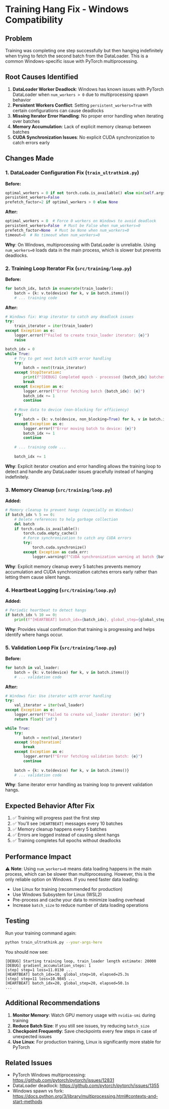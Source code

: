 # Training Hang Fix - Windows Compatibility

## Problem
Training was completing one step successfully but then hanging indefinitely when trying to fetch the second batch from the DataLoader. This is a common Windows-specific issue with PyTorch multiprocessing.

## Root Causes Identified

1. **DataLoader Worker Deadlock**: Windows has known issues with PyTorch DataLoader when `num_workers > 0` due to multiprocessing spawn behavior
2. **Persistent Workers Conflict**: Setting `persistent_workers=True` with certain configurations can cause deadlocks
3. **Missing Iterator Error Handling**: No proper error handling when iterating over batches
4. **Memory Accumulation**: Lack of explicit memory cleanup between batches
5. **CUDA Synchronization Issues**: No explicit CUDA synchronization to catch errors early

## Changes Made

### 1. DataLoader Configuration Fix (`train_ultrathink.py`)

**Before:**
```python
optimal_workers = 0 if not torch.cuda.is_available() else min(self.args.num_workers, 2)
persistent_workers=False
prefetch_factor=2 if optimal_workers > 0 else None
```

**After:**
```python
optimal_workers = 0  # Force 0 workers on Windows to avoid deadlock
persistent_workers=False  # Must be False when num_workers=0
prefetch_factor=None  # Must be None when num_workers=0
timeout=0  # No timeout when num_workers=0
```

**Why**: On Windows, multiprocessing with DataLoader is unreliable. Using `num_workers=0` loads data in the main process, which is slower but prevents deadlocks.

### 2. Training Loop Iterator Fix (`src/training/loop.py`)

**Before:**
```python
for batch_idx, batch in enumerate(train_loader):
    batch = {k: v.to(device) for k, v in batch.items()}
    # ... training code
```

**After:**
```python
# Windows fix: Wrap iterator to catch any deadlock issues
try:
    train_iterator = iter(train_loader)
except Exception as e:
    logger.error(f"Failed to create train_loader iterator: {e}")
    raise

batch_idx = 0
while True:
    # Try to get next batch with error handling
    try:
        batch = next(train_iterator)
    except StopIteration:
        print(f"[DEBUG] Completed epoch - processed {batch_idx} batches")
        break
    except Exception as e:
        logger.error(f"Error fetching batch {batch_idx}: {e}")
        batch_idx += 1
        continue
    
    # Move data to device (non-blocking for efficiency)
    try:
        batch = {k: v.to(device, non_blocking=True) for k, v in batch.items()}
    except Exception as e:
        logger.error(f"Error moving batch to device: {e}")
        batch_idx += 1
        continue
    
    # ... training code ...
    
    batch_idx += 1
```

**Why**: Explicit iterator creation and error handling allows the training loop to detect and handle any DataLoader issues gracefully instead of hanging indefinitely.

### 3. Memory Cleanup (`src/training/loop.py`)

**Added:**
```python
# Memory cleanup to prevent hangs (especially on Windows)
if batch_idx % 5 == 0:
    # Delete references to help garbage collection
    del batch
    if torch.cuda.is_available():
        torch.cuda.empty_cache()
        # Force synchronization to catch any CUDA errors
        try:
            torch.cuda.synchronize()
        except Exception as cuda_err:
            logger.warning(f"CUDA synchronization warning at batch {batch_idx}: {cuda_err}")
```

**Why**: Explicit memory cleanup every 5 batches prevents memory accumulation and CUDA synchronization catches errors early rather than letting them cause silent hangs.

### 4. Heartbeat Logging (`src/training/loop.py`)

**Added:**
```python
# Periodic heartbeat to detect hangs
if batch_idx % 10 == 0:
    print(f"[HEARTBEAT] batch_idx={batch_idx}, global_step={global_step}, elapsed={time.time() - start_time:.1f}s")
```

**Why**: Provides visual confirmation that training is progressing and helps identify where hangs occur.

### 5. Validation Loop Fix (`src/training/loop.py`)

**Before:**
```python
for batch in val_loader:
    batch = {k: v.to(device) for k, v in batch.items()}
    # ... validation code
```

**After:**
```python
# Windows fix: Use iterator with error handling
try:
    val_iterator = iter(val_loader)
except Exception as e:
    logger.error(f"Failed to create val_loader iterator: {e}")
    return float('inf')

while True:
    try:
        batch = next(val_iterator)
    except StopIteration:
        break
    except Exception as e:
        logger.error(f"Error fetching validation batch: {e}")
        continue
    
    batch = {k: v.to(device) for k, v in batch.items()}
    # ... validation code
```

**Why**: Same iterator error handling as training loop to prevent validation hangs.

## Expected Behavior After Fix

1. ✅ Training will progress past the first step
2. ✅ You'll see `[HEARTBEAT]` messages every 10 batches
3. ✅ Memory cleanup happens every 5 batches
4. ✅ Errors are logged instead of causing silent hangs
5. ✅ Training completes full epochs without deadlocks

## Performance Impact

⚠️ **Note**: Using `num_workers=0` means data loading happens in the main process, which can be slower than multiprocessing. However, this is the only reliable option on Windows. If you need faster data loading:

- Use Linux for training (recommended for production)
- Use Windows Subsystem for Linux (WSL2)
- Pre-process and cache your data to minimize loading overhead
- Increase `batch_size` to reduce number of data loading operations

## Testing

Run your training command again:
```bash
python train_ultrathink.py --your-args-here
```

You should now see:
```
[DEBUG] Starting training loop, train_loader length estimate: 20000
[DEBUG] gradient_accumulation_steps: 1
[step] step=1 loss=11.0130 ...
[HEARTBEAT] batch_idx=10, global_step=10, elapsed=25.3s
[step] step=11 loss=10.9845 ...
[HEARTBEAT] batch_idx=20, global_step=20, elapsed=50.1s
...
```

## Additional Recommendations

1. **Monitor Memory**: Watch GPU memory usage with `nvidia-smi` during training
2. **Reduce Batch Size**: If you still see issues, try reducing `batch_size`
3. **Checkpoint Frequently**: Save checkpoints every few steps in case of unexpected issues
4. **Use Linux**: For production training, Linux is significantly more stable for PyTorch

## Related Issues

- PyTorch Windows multiprocessing: https://github.com/pytorch/pytorch/issues/12831
- DataLoader deadlock: https://github.com/pytorch/pytorch/issues/1355
- Windows spawn vs fork: https://docs.python.org/3/library/multiprocessing.html#contexts-and-start-methods
